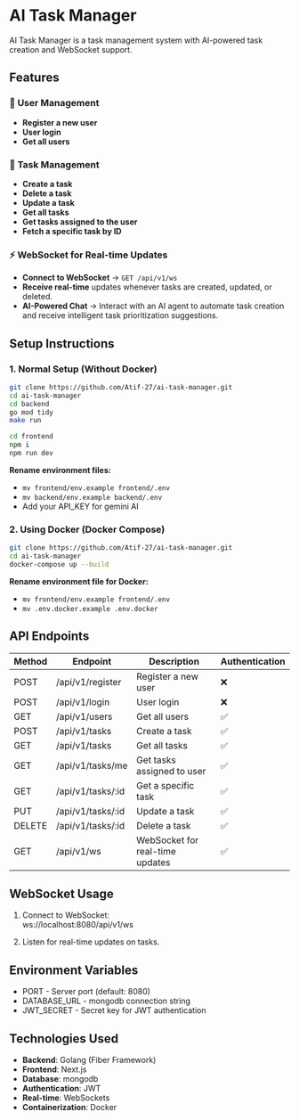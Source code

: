 # AI Task Manager

AI Task Manager is a task management system with AI-powered task creation and WebSocket support.

## Features
### 📌 **User Management**
- **Register a new user**
- **User login** 
- **Get all users** 

### 📌 **Task Management**
- **Create a task** 
- **Delete a task**  
- **Update a task** 
- **Get all tasks** 
- **Get tasks assigned to the user**
- **Fetch a specific task by ID** 

### ⚡ **WebSocket for Real-time Updates**
- **Connect to WebSocket** → `GET /api/v1/ws`  
- **Receive real-time** updates whenever tasks are created, updated, or deleted.  
- **AI-Powered Chat** → Interact with an AI agent to automate task creation and receive intelligent task prioritization suggestions.

## Setup Instructions

### 1. Normal Setup (Without Docker)

```sh
git clone https://github.com/Atif-27/ai-task-manager.git  
cd ai-task-manager  
cd backend  
go mod tidy  
make run

cd frontend
npm i
npm run dev
```
**Rename environment files:**  
- `mv frontend/env.example frontend/.env`  
- `mv backend/env.example backend/.env`  
- Add your API_KEY for gemini AI

### 2. Using Docker (Docker Compose)
```sh
git clone https://github.com/Atif-27/ai-task-manager.git  
cd ai-task-manager  
docker-compose up --build  
```

**Rename environment file for Docker:**  
- `mv frontend/env.example frontend/.env`  
- `mv .env.docker.example .env.docker`  



## API Endpoints

| Method | Endpoint               | Description                       | Authentication |
|--------|------------------------|-----------------------------------|---------------|
| POST   | /api/v1/register       | Register a new user              | ❌            |
| POST   | /api/v1/login          | User login                       | ❌            |
| GET    | /api/v1/users          | Get all users                    | ✅            |
| POST   | /api/v1/tasks          | Create a task                    | ✅            |
| GET    | /api/v1/tasks          | Get all tasks                    | ✅            |
| GET    | /api/v1/tasks/me       | Get tasks assigned to user       | ✅            |
| GET    | /api/v1/tasks/:id      | Get a specific task              | ✅            |
| PUT    | /api/v1/tasks/:id      | Update a task                    | ✅            |
| DELETE | /api/v1/tasks/:id      | Delete a task                    | ✅            |
| GET    | /api/v1/ws             | WebSocket for real-time updates  | ✅            |

## WebSocket Usage

1. Connect to WebSocket:  
   ws://localhost:8080/api/v1/ws  

2. Listen for real-time updates on tasks.

## Environment Variables

- PORT - Server port (default: 8080)  
- DATABASE_URL - mongodb connection string  
- JWT_SECRET - Secret key for JWT authentication  

## Technologies Used

- **Backend**: Golang (Fiber Framework) 
- **Frontend**:  Next.js
- **Database**: mongodb  
- **Authentication**: JWT  
- **Real-time**: WebSockets  
- **Containerization**: Docker  

